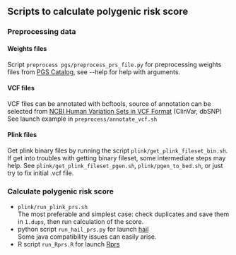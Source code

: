 ## Scripts to calculate polygenic risk score
### Preprocessing data
#### Weights files
Script `preprocess pgs/preprocess_prs_file.py` for preprocessing weights files from [PGS Catalog](https://www.pgscatalog.org/), see --help for help with arguments.
#### VCF files
VCF files can be annotated with bcftools, source of annotation can be selected from [NCBI Human Variation Sets in VCF Format](https://www.ncbi.nlm.nih.gov/variation/docs/human_variation_vcf/) (ClinVar, dbSNP)<br>
See launch example in `preprocess/annotate_vcf.sh`
#### Plink files
Get plink binary files by running the script `plink/get_plink_fileset_bin.sh`.
If get into troubles with getting binary fileset, some intermediate steps may help. See `plink/get_plink_fileset_pgen.sh`, `plink/pgen_to_bed.sh`, or just try to fix initial .vcf file.
### Calculate polygenic risk score
- `plink/run_plink_prs.sh` <br>
The most preferable and simplest case: check duplicates and save them in `1.dups`, then run calculation of the score.
- python script `run_hail_prs.py` for launch [hail](https://hail.is/docs/0.2/guides/genetics.html#polygenic-score-calculation) <br>
Some java compatibility issues can easily arise.
- R script `run_Rprs.R` for launch [Rprs](https://github.com/statgen/Rprs)
